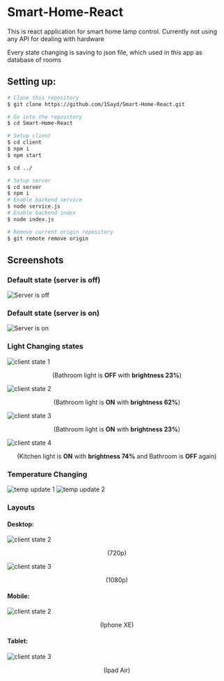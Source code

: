 # Smart-Home-React
This is react application for smart home lamp control. Currently not using any API for dealing with hardware

Every state changing is saving to json file, which used in this app as database of rooms 

## Setting up:

```bash
# Clone this repository
$ git clone https://github.com/1Sayd/Smart-Home-React.git

# Go into the repository
$ cd Smart-Home-React

# Setup client
$ cd client
$ npm i
$ npm start

$ cd ../

# Setup server
$ cd server
$ npm i
# Enable backend service
$ node service.js
# Enable backend index
$ node index.js

# Remove current origin repository
$ git remote remove origin
```

## Screenshots

### Default state (server is off)

![Server is off](screenshots/server%20is%20off.png)

### Default state (server is on)

![Server is on](screenshots/server%20is%20on.png)

### Light Changing states

![client state 1](screenshots/example%20of%20changing%20state%201.png)

<p align="center">(Bathroom light is <b>OFF</b> with <b>brightness 23%</b>)</p>

![client state 2](screenshots/example%20of%20changing%20state%202.png)

<p align="center">(Bathroom light is <b>ON</b> with <b>brightness 62%</b>)</p>

![client state 3](screenshots/example%20of%20changing%20state%203.png)

<p align="center">(Bathroom light is <b>ON</b> with <b>brightness 23%</b>)</p>

![client state 4](screenshots/example%20of%20changing%20state%204.png)

<p align="center">(Kitchen light is <b>ON</b> with <b>brightness 74%</b> and Bathroom is <b>OFF</b> again)</p>

### Temperature Changing

![temp update 1](screenshots/temp%20update%201.png)
![temp update 2](screenshots/temp%20update%202.png)

### Layouts

#### Desktop:

![client state 2](screenshots/hd.png)

<p align="center">(720p)</p>

![client state 3](screenshots/full%20hd.png)

<p align="center">(1080p)</p>

#### Mobile:

![client state 2](screenshots/Iphone%20XE.png)

<p align="center">(Iphone XE)</p>

#### Tablet:

![client state 3](screenshots/Ipad%20Air.png)

<p align="center">(Ipad Air)</p>
